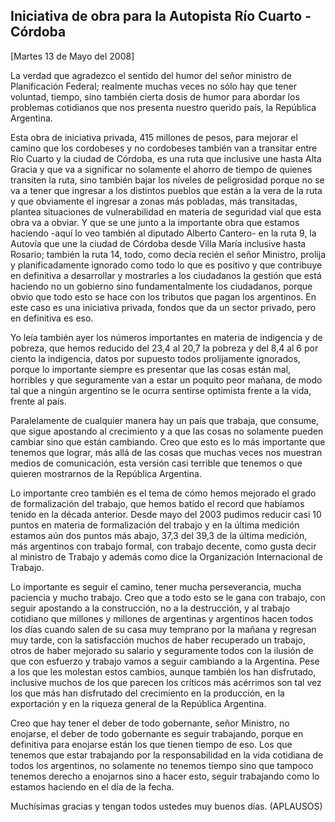 Iniciativa de obra para la Autopista Río Cuarto - Córdoba
---------------------------------------------------------

[Martes 13 de Mayo del 2008]

La verdad que agradezco el sentido del humor del señor ministro de
Planificación Federal; realmente muchas veces no sólo hay que tener
voluntad, tiempo, sino también cierta dosis de humor para abordar los
problemas cotidianos que nos presenta nuestro querido país, la República
Argentina.

Esta obra de iniciativa privada, 415 millones de pesos, para mejorar el
camino que los cordobeses y no cordobeses también van a transitar entre
Río Cuarto y la ciudad de Córdoba, es una ruta que inclusive une hasta
Alta Gracia y que va a significar no solamente el ahorro de tiempo de
quienes transiten la ruta, sino también bajar los niveles de
peligrosidad porque no se va a tener que ingresar a los distintos
pueblos que están a la vera de la ruta y que obviamente el ingresar a
zonas más pobladas, más transitadas, plantea situaciones de
vulnerabilidad en materia de seguridad vial que esta obra va a obviar. Y
que se une junto a la importante obra que estamos haciendo -aquí lo veo
también al diputado Alberto Cantero- en la ruta 9, la Autovía que une la
ciudad de Córdoba desde Villa María inclusive hasta Rosario; también la
ruta 14, todo, como decía recién el señor Ministro, prolija y
planificadamente ignorado como todo lo que es positivo y que contribuye
en definitiva a desarrollar y mostrarles a los ciudadanos la gestión que
está haciendo no un gobierno sino fundamentalmente los ciudadanos,
porque obvio que todo esto se hace con los tributos que pagan los
argentinos. En este caso es una iniciativa privada, fondos que da un
sector privado, pero en definitiva es eso.

Yo leía también ayer los números importantes en materia de indigencia y
de pobreza, que hemos reducido del 23,4 al 20,7 la pobreza y del 8,4 al
6 por ciento la indigencia, datos por supuesto todos prolijamente
ignorados, porque lo importante siempre es presentar que las cosas están
mal, horribles y que seguramente van a estar un poquito peor mañana, de
modo tal que a ningún argentino se le ocurra sentirse optimista frente a
la vida, frente al país.

Paralelamente de cualquier manera hay un país que trabaja, que consume,
que sigue apostando al crecimiento y a que las cosas no solamente pueden
cambiar sino que están cambiando. Creo que esto es lo más importante que
tenemos que lograr, más allá de las cosas que muchas veces nos muestran
medios de comunicación, esta versión casi terrible que tenemos o que
quieren mostrarnos de la República Argentina.

Lo importante creo también es el tema de cómo hemos mejorado el grado de
formalización del trabajo, que hemos batido el record que habíamos
tenido en la década anterior. Desde mayo del 2003 pudimos reducir casi
10 puntos en materia de formalización del trabajo y en la última
medición estamos aún dos puntos más abajo, 37,3 del 39,3 de la última
medición, más argentinos con trabajo formal, con trabajo decente, como
gusta decir al ministro de Trabajo y además como dice la Organización
Internacional de Trabajo.

Lo importante es seguir el camino, tener mucha perseverancia, mucha
paciencia y mucho trabajo. Creo que a todo esto se le gana con trabajo,
con seguir apostando a la construcción, no a la destrucción, y al
trabajo cotidiano que millones y millones de argentinas y argentinos
hacen todos los días cuando salen de su casa muy temprano por la mañana
y regresan muy tarde, con la satisfacción muchos de haber recuperado un
trabajo, otros de haber mejorado su salario y seguramente todos con la
ilusión de que con esfuerzo y trabajo vamos a seguir cambiando a la
Argentina. Pese a los que les molestan estos cambios, aunque también los
han disfrutado, inclusive muchos de los que parecen los críticos más
acérrimos son tal vez los que más han disfrutado del crecimiento en la
producción, en la exportación y en la riqueza general de la República
Argentina.

Creo que hay tener el deber de todo gobernante, señor Ministro, no
enojarse, el deber de todo gobernante es seguir trabajando, porque en
definitiva para enojarse están los que tienen tiempo de eso. Los que
tenemos que estar trabajando por la responsabilidad en la vida cotidiana
de todos los argentinos, no solamente no tenemos tiempo sino que tampoco
tenemos derecho a enojarnos sino a hacer esto, seguir trabajando como lo
estamos haciendo en el día de la fecha.

Muchísimas gracias y tengan todos ustedes muy buenos días. (APLAUSOS)

